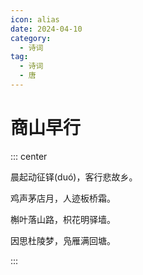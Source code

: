```yaml
---
icon: alias
date: 2024-04-10
category:
  - 诗词
tag:
  - 诗词
  - 唐
---
```


# 商山早行

<!-- more -->



::: center

晨起动征铎(duó)，客行悲故乡。

鸡声茅店月，人迹板桥霜。

槲叶落山路，枳花明驿墙。

因思杜陵梦，凫雁满回塘。

:::